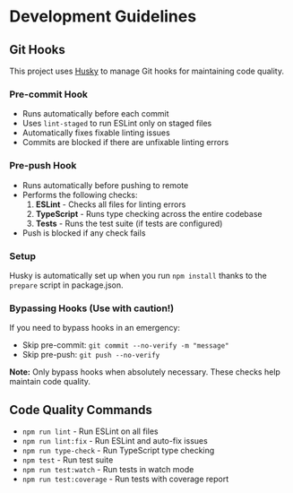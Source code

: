 # Development Guidelines

## Git Hooks

This project uses [Husky](https://typicode.github.io/husky/) to manage Git hooks for maintaining code quality.

### Pre-commit Hook
- Runs automatically before each commit
- Uses `lint-staged` to run ESLint only on staged files
- Automatically fixes fixable linting issues
- Commits are blocked if there are unfixable linting errors

### Pre-push Hook
- Runs automatically before pushing to remote
- Performs the following checks:
  1. **ESLint** - Checks all files for linting errors
  2. **TypeScript** - Runs type checking across the entire codebase
  3. **Tests** - Runs the test suite (if tests are configured)
- Push is blocked if any check fails

### Setup
Husky is automatically set up when you run `npm install` thanks to the `prepare` script in package.json.

### Bypassing Hooks (Use with caution!)
If you need to bypass hooks in an emergency:
- Skip pre-commit: `git commit --no-verify -m "message"`
- Skip pre-push: `git push --no-verify`

**Note:** Only bypass hooks when absolutely necessary. These checks help maintain code quality.

## Code Quality Commands

- `npm run lint` - Run ESLint on all files
- `npm run lint:fix` - Run ESLint and auto-fix issues
- `npm run type-check` - Run TypeScript type checking
- `npm test` - Run test suite
- `npm run test:watch` - Run tests in watch mode
- `npm run test:coverage` - Run tests with coverage report